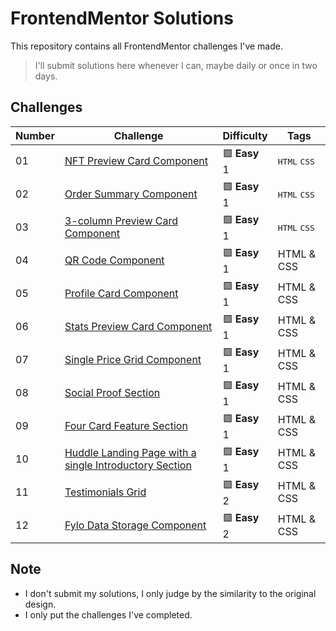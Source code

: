 # FrontendMentor Solutions

This repository contains all FrontendMentor challenges I've made.

> I'll submit solutions here whenever I can, maybe daily or once in two days.

## Challenges

| Number | Challenge | Difficulty | Tags |
| ------ | --------- | ---------- | ---- |
| 01 | [NFT Preview Card Component](nft-preview-card-component) | 🟩 **Easy** 1 | <kbd>HTML</kbd> <kbd>CSS</kbd> |
| 02 | [Order Summary Component](order-summary-component) | 🟩 **Easy** 1 | <kbd>HTML</kbd> <kbd>CSS</kbd> |
| 03 | [3-column Preview Card Component](3-column-preview-card-component) | 🟩 **Easy** 1 | <kbd>HTML</kbd> <kbd>CSS</kbd> |
| 04 | [QR Code Component](qr-code-component) | 🟩 **Easy** 1 |HTML & CSS |
| 05 | [Profile Card Component](profile-card-component) | 🟩 **Easy** 1 | HTML & CSS |
| 06 | [Stats Preview Card Component](stats-preview-card-component) | 🟩 **Easy** 1 | HTML & CSS |
| 07 | [Single Price Grid Component](single-price-grid-component) | 🟩 **Easy** 1 | HTML & CSS |
| 08 | [Social Proof Section](social-proof-section) | 🟩 **Easy** 1 | HTML & CSS |
| 09 | [Four Card Feature Section](four-card-feature-section) | 🟩 **Easy** 1 | HTML & CSS |
| 10 | [Huddle Landing Page with a single Introductory Section](huddle-landing-page-with-a-single-introductory-section) | 🟩 **Easy** 1 | HTML & CSS |
| 11 | [Testimonials Grid](testimonials-grid) | 🟩 **Easy** 2 | HTML & CSS |
| 12 | [Fylo Data Storage Component](fylo-data-storage-component) | 🟩 **Easy** 2 | HTML & CSS |


## Note
- I don't submit my solutions, I only judge by the similarity to the original design.
- I only put the challenges I've completed.
